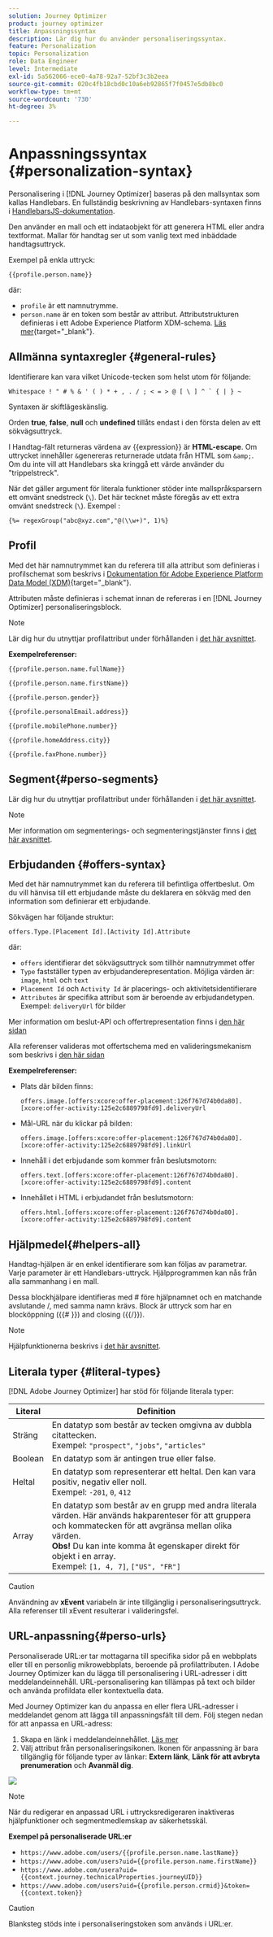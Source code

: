 ```yaml
---
solution: Journey Optimizer
product: journey optimizer
title: Anpassningssyntax
description: Lär dig hur du använder personaliseringssyntax.
feature: Personalization
topic: Personalization
role: Data Engineer
level: Intermediate
exl-id: 5a562066-ece0-4a78-92a7-52bf3c3b2eea
source-git-commit: 020c4fb18cbd0c10a6eb92865f7f0457e5db8bc0
workflow-type: tm+mt
source-wordcount: '730'
ht-degree: 3%

---
```


# Anpassningssyntax {#personalization-syntax}

Personalisering i [!DNL Journey Optimizer] baseras på den mallsyntax som kallas Handlebars.
En fullständig beskrivning av Handlebars-syntaxen finns i [HandlebarsJS-dokumentation](https://handlebarsjs.com/).

Den använder en mall och ett indataobjekt för att generera HTML eller andra textformat. Mallar för handtag ser ut som vanlig text med inbäddade handtagsuttryck.

Exempel på enkla uttryck:

`{{profile.person.name}}`

där:

* `profile` är ett namnutrymme.
* `person.name` är en token som består av attribut. Attributstrukturen definieras i ett Adobe Experience Platform XDM-schema. [Läs mer](https://experienceleague.adobe.com/docs/experience-platform/xdm/home.html?lang=sv){target=&quot;_blank&quot;}.

## Allmänna syntaxregler {#general-rules}

Identifierare kan vara vilket Unicode-tecken som helst utom för följande:

```
Whitespace ! " # % & ' ( ) * + , . / ; < = > @ [ \ ] ^ ` { | } ~
```

Syntaxen är skiftlägeskänslig.

Orden **true**, **false**, **null** och **undefined** tillåts endast i den första delen av ett sökvägsuttryck.

I Handtag-fält returneras värdena av {{expression}} är **HTML-escape**. Om uttrycket innehåller `&`genereras returnerade utdata från HTML som `&amp;`. Om du inte vill att Handlebars ska kringgå ett värde använder du &quot;trippelstreck&quot;.

När det gäller argument för literala funktioner stöder inte mallspråksparsern ett omvänt snedstreck (`\`). Det här tecknet måste föregås av ett extra omvänt snedstreck (`\`). Exempel :

`{%= regexGroup("abc@xyz.com","@(\\w+)", 1)%}`

## Profil

Med det här namnutrymmet kan du referera till alla attribut som definieras i profilschemat som beskrivs i [Dokumentation för Adobe Experience Platform Data Model (XDM)](https://experienceleague.adobe.com/docs/experience-platform/xdm/home.html){target=&quot;_blank&quot;}.

Attributen måste definieras i schemat innan de refereras i en [!DNL Journey Optimizer] personaliseringsblock.

>[!NOTE]
>
>Lär dig hur du utnyttjar profilattribut under förhållanden i [det här avsnittet](functions/helpers.md#if-function).

**Exempelreferenser:**

`{{profile.person.name.fullName}}`

`{{profile.person.name.firstName}}`

`{{profile.person.gender}}`

`{{profile.personalEmail.address}}`

`{{profile.mobilePhone.number}}`

`{{profile.homeAddress.city}}`

`{{profile.faxPhone.number}}`

## Segment{#perso-segments}

Lär dig hur du utnyttjar profilattribut under förhållanden i [det här avsnittet](functions/helpers.md#if-function).

>[!NOTE]
>Mer information om segmenterings- och segmenteringstjänster finns i [det här avsnittet](../segment/about-segments.md).

## Erbjudanden {#offers-syntax}

Med det här namnutrymmet kan du referera till befintliga offertbeslut.
Om du vill hänvisa till ett erbjudande måste du deklarera en sökväg med den information som definierar ett erbjudande.

Sökvägen har följande struktur:

`offers.Type.[Placement Id].[Activity Id].Attribute`

där:

* `offers` identifierar det sökvägsuttryck som tillhör namnutrymmet offer
* `Type`  fastställer typen av erbjudanderepresentation. Möjliga värden är: `image`, `html` och `text`
* `Placement Id` och `Activity Id` är placerings- och aktivitetsidentifierare
* `Attributes` är specifika attribut som är beroende av erbjudandetypen. Exempel: `deliveryUrl` för bilder

Mer information om beslut-API och offertrepresentation finns i [den här sidan](../offers/api-reference/offer-delivery-api/decisioning-api.md)

Alla referenser valideras mot offertschema med en valideringsmekanism som beskrivs i [den här sidan](personalization-validation.md)

**Exempelreferenser:**

* Plats där bilden finns:

   `offers.image.[offers:xcore:offer-placement:126f767d74b0da80].[xcore:offer-activity:125e2c6889798fd9].deliveryUrl`

* Mål-URL när du klickar på bilden:

   `offers.image.[offers:xcore:offer-placement:126f767d74b0da80].[xcore:offer-activity:125e2c6889798fd9].linkUrl`

* Innehåll i det erbjudande som kommer från beslutsmotorn:

   `offers.text.[offers:xcore:offer-placement:126f767d74b0da80].[xcore:offer-activity:125e2c6889798fd9].content`

* Innehållet i HTML i erbjudandet från beslutsmotorn:

   `offers.html.[offers:xcore:offer-placement:126f767d74b0da80].[xcore:offer-activity:125e2c6889798fd9].content`


## Hjälpmedel{#helpers-all}

Handtag-hjälpen är en enkel identifierare som kan följas av parametrar.
Varje parameter är ett Handlebars-uttryck. Hjälpprogrammen kan nås från alla sammanhang i en mall.

Dessa blockhjälpare identifieras med # före hjälpnamnet och en matchande avslutande /, med samma namn krävs.
Block är uttryck som har en blocköppning ({{# }}) and closing ({{/}}).


>[!NOTE]
>
>Hjälpfunktionerna beskrivs i [det här avsnittet](functions/helpers.md).

## Literala typer {#literal-types}

[!DNL Adobe Journey Optimizer] har stöd för följande literala typer:

| Literal | Definition |
| ------- | ---------- |
| Sträng | En datatyp som består av tecken omgivna av dubbla citattecken. <br>Exempel: `"prospect"`, `"jobs"`, `"articles"` |
| Boolean | En datatyp som är antingen true eller false. |
| Heltal | En datatyp som representerar ett heltal. Den kan vara positiv, negativ eller noll. <br>Exempel: `-201`, `0`, `412` |
| Array | En datatyp som består av en grupp med andra literala värden. Här används hakparenteser för att gruppera och kommatecken för att avgränsa mellan olika värden. <br> **Obs!** Du kan inte komma åt egenskaper direkt för objekt i en array. <br> Exempel: `[1, 4, 7]`, `["US", "FR"]` |

>[!CAUTION]
>
>Användning av **xEvent** variabeln är inte tillgänglig i personaliseringsuttryck. Alla referenser till xEvent resulterar i valideringsfel.

## URL-anpassning{#perso-urls}

Personaliserade URL:er tar mottagarna till specifika sidor på en webbplats eller till en personlig mikrowebbplats, beroende på profilattributen. I Adobe Journey Optimizer kan du lägga till personalisering i URL-adresser i ditt meddelandeinnehåll. URL-personalisering kan tillämpas på text och bilder och använda profildata eller kontextuella data.

Med Journey Optimizer kan du anpassa en eller flera URL-adresser i meddelandet genom att lägga till anpassningsfält till dem. Följ stegen nedan för att anpassa en URL-adress:

1. Skapa en länk i meddelandeinnehållet. [Läs mer](../email/message-tracking.md#insert-links)
1. Välj attribut från personaliseringsikonen. Ikonen för anpassning är bara tillgänglig för följande typer av länkar: **Extern länk**, **Länk för att avbryta prenumeration** och **Avanmäl dig**.

![](assets/perso-url.png)

>[!NOTE]
>
>När du redigerar en anpassad URL i uttrycksredigeraren inaktiveras hjälpfunktioner och segmentmedlemskap av säkerhetsskäl.

**Exempel på personaliserade URL:er**

* `https://www.adobe.com/users/{{profile.person.name.lastName}}`
* `https://www.adobe.com/users?uid={{profile.person.name.firstName}}`
* `https://www.adobe.com/usera?uid={{context.journey.technicalProperties.journeyUID}}`
* `https://www.adobe.com/users?uid={{profile.person.crmid}}&token={{context.token}}`

>[!CAUTION]
>
>Blanksteg stöds inte i personaliseringstoken som används i URL:er.
